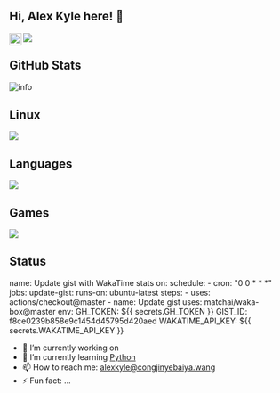 ## Hi, Alex Kyle here! 👋 
<a href="https://open.spotify.com/user/m4hkj61zfcat0azhv4zq0uraa
		 si=WaLKpwvWTle0btle2qPb6g">
  <img align="left" alt="Abhishek's Spotify" width="22px" src="https://raw.githubusercontent.com/peterthehan/peterthehan/master/assets/spotify.svg" />
</a>
![](https://visitor-badge.glitch.me/badge?page_id=congjinyebaiya.readme)

## GitHub Stats
![info](https://github-readme-stats.vercel.app/api?username=congjinyebaiya&show_icons=true&count_private=true&hide=prs&theme=default_repocard)

## Linux
[![](https://img.shields.io/badge/OS-Arch%20Linux-33aadd?style=flat-square&logo=arch-linux&logoColor=ffffff)](https://www.archlinux.org/)


## Languages
[![](https://img.shields.io/badge/-Java-007396?style=flat-square&logo=java&logoColor=ffffff)](https://reactjs.org/)

## Games
[![](https://img.shields.io/badge/Steam-171a21?style=flat-square&logo=steam&logoColor=ffffff)](https://steamcommunity.com/id/fluoxetine12)

## Status
name: Update gist with WakaTime stats
on:
  schedule:
    - cron: "0 0 * * *"
jobs:
  update-gist:
    runs-on: ubuntu-latest
    steps:
      - uses: actions/checkout@master
      - name: Update gist
        uses: matchai/waka-box@master
        env:
          GH_TOKEN: ${{ secrets.GH_TOKEN }}
          GIST_ID: f8ce0239b858e9c1454d45795d420aed
          WAKATIME_API_KEY: ${{ secrets.WAKATIME_API_KEY }}
          
- 🔭 I’m currently working on 
- 🌱 I’m currently learning [Python](https://www.python.org/)
- 📫 How to reach me: [alexkyle@congjinyebaiya.wang](mailto:alexkyle@congjinyebaiya.wang)
- ⚡ Fun fact: ...




